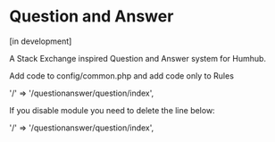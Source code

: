 Question and Answer
========
[in development]

A Stack Exchange inspired Question and Answer system for Humhub. 

Add code to config/common.php and add code only to Rules

  '/' => '/questionanswer/question/index',

If you disable module you need to delete the line below: 

  '/' => '/questionanswer/question/index',
